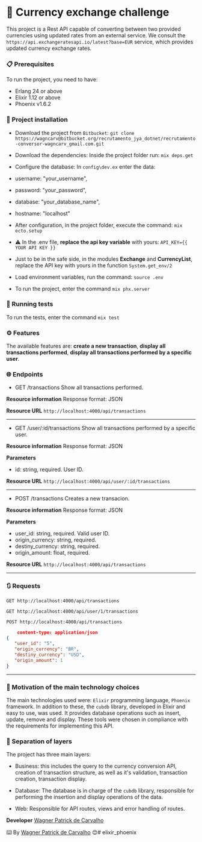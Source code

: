 # 💱 Currency exchange challenge


This project is a Rest API capable of converting between two provided currencies
using updated rates from an external service. We consult the `https://api.exchangeratesapi.io/latest?base=EUR` service, which provides updated currency exchange rates.

### 📋 Prerequisites

To run the project, you need to have:

- Erlang 24 or above
- Elixir 1.12 or above
- Phoenix v1.6.2

### 🔧 Project installation

- Download the project from  `Bitbucket`:
`
    git clone https://wagncarv@bitbucket.org/recrutamento_jya_dotnet/recrutamento-conversor-wagncarv_gmail.com.git
`
- Download the dependencies:
Inside the project folder run:
`
    mix deps.get
`
- Configure the database:
In `config\dev.ex` enter the data:

- username: "your_username",
- password: "your_password",
- database: "your_database_name",
- hostname: "localhost"

- After configuration, in the project folder, execute the command:
`mix ecto.setup`

- :warning: In the .env file, **replace the api key variable** with yours:
    `API_KEY={{ YOUR API KEY }}`

- Just to be in the safe side, in the modules **Exchange** and **CurrencyList**, replace the API key with yours in the function `System.get_env/2`

- Load environment variables, run the command:
    `source .env`

- To run the project, enter the command
    `mix phx.server`

### 🔩 Running tests

To run the tests, enter the command
    `mix test`

### ⚙️ Features

The available features are: **create a new transaction**, **display all transactions performed**, **display all transactions performed by a specific user**.

### 🌐 Endpoints

- GET /transactions 
Show all transactions performed.

**Resource information**
Response format: JSON

**Resource URL**
`http://localhost:4000/api/transactions`

---

- GET /user/:id/transactions
Show all transactions performed by a specific user.

**Resource information**
Response format: JSON

**Parameters**

- id: string, required. User ID.

**Resource URL**
`http://localhost:4000/api/user/:id/transactions`

---

- POST /transactions 
Creates a new transacion.

**Resource information** 
Response format: JSON

**Parameters** 

- user_id: string, required. Valid user ID.
- origin_currency: string, required.
- destiny_currency: string, required.  
- origin_amount: float, required.

**Resource URL** 
`http://localhost:4000/api/transactions`

---
### 🔃 Requests

`GET http://localhost:4000/api/transactions`


`GET http://localhost:4000/api/user/1/transactions`


`POST http://localhost:4000/api/transactions`

```json
    content-type: application/json
{
   "user_id": "5", 
   "origin_currency": "BR", 
   "destiny_currency": "USD", 
   "origin_amount": 1
}
```
---

### 🎯 Motivation of the main technology choices

The main technologies used were: `Elixir` programming language, `Phoenix` framework. In addition to these, the `cubdb` library, developed in Elixir and easy to use, was used. It provides database operations such as insert, update, remove and display.
These tools were chosen in compliance with the requirements for implementing this API.
### 💠 Separation of layers

The project has three main layers:

- Business: this includes the query to the currency conversion API, creation of transaction structure, as well as it's validation, transaction creation, transaction display.

- Database: The database is in charge of the `cubdb` library, responsible for performing the insertion and display operations of the data.

- Web: Responsible for API routes, views and error handling of routes.

**Developer** [Wagner Patrick de Carvalho](https://github.com/wagncarv)

⌨️ By [Wagner Patrick de Carvalho](https://github.com/wagncarv) 😊# elixir_phoenix
